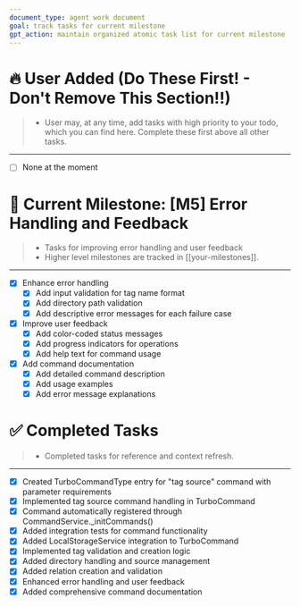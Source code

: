 ```yaml
---
document_type: agent work document
goal: track tasks for current milestone
gpt_action: maintain organized atomic task list for current milestone
---
```


# 🔥 User Added (Do These First! - Don't Remove This Section!!)
> - User may, at any time, add tasks with high priority to your todo, which you can find here. Complete these first above all other tasks.
---
- [ ] None at the moment

# 🚀 Current Milestone: [M5] Error Handling and Feedback
> - Tasks for improving error handling and user feedback
> - Higher level milestones are tracked in [[your-milestones]].
---
- [x] Enhance error handling
  - [x] Add input validation for tag name format
  - [x] Add directory path validation
  - [x] Add descriptive error messages for each failure case

- [x] Improve user feedback
  - [x] Add color-coded status messages
  - [x] Add progress indicators for operations
  - [x] Add help text for command usage

- [x] Add command documentation
  - [x] Add detailed command description
  - [x] Add usage examples
  - [x] Add error message explanations

# ✅ Completed Tasks
> - Completed tasks for reference and context refresh.
---
- [x] Created TurboCommandType entry for "tag source" command with parameter requirements
- [x] Implemented tag source command handling in TurboCommand
- [x] Command automatically registered through CommandService._initCommands()
- [x] Added integration tests for command functionality
- [x] Added LocalStorageService integration to TurboCommand
- [x] Implemented tag validation and creation logic
- [x] Added directory handling and source management
- [x] Added relation creation and validation
- [x] Enhanced error handling and user feedback
- [x] Added comprehensive command documentation